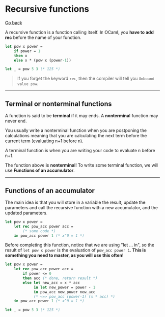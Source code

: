 # Recursive functions

[Go back](../index.md#basic-concepts)

A recursive function is a function calling itself. In OCaml, you **have to add rec** before the name of your function.

```ocaml
let pow x power = 
	if power = 1
	then x
	else x * (pow x (power-1))

let _ = pow 5 3 (* 125 *)
```

> If you forget the keyword `rec`, then the compiler will tell you `Unbound value pow`.

<hr class="sl">

## Terminal or nonterminal functions

A function is said to be **terminal** if it may ends. A **nonterminal** function may never end.

You usually write a nonterminal function when you are postponing the calculations meaning that you are calculating the next term before the current term (evaluating n+1 before n).

A terminal function is when you are writing your code to evaluate n before n+1.

The function above is **nonterminal**! To write some terminal function, we will use **Functions of an accumulator**.

<hr class="sr">

## Functions of an accumulator

The main idea is that you will store in a variable the result, update the parameters and call the recursive function with a new accumulator, and the updated parameters.

```ocaml
let pow x power =
	let rec pow_acc power acc = 
		(* some code *)
	in pow_acc power 1 (* x^0 = 1 *)
```

Before completing this function, notice that we are using "let ... in", so the result of `let pow x power` is the evaluation of `pow_acc power 1`. **This is something you need to master, as you will use this often**!

```ocaml
let pow x power =
	let rec pow_acc power acc = 
		if power <= 0
		then acc (* done, return result *)
		else let new_acc = x * acc
			 in let new_power = power - 1
			 in pow_acc new_power new_acc
			 (* <=> pow_acc (power-1) (x * acc) *)
	in pow_acc power 1 (* x^0 = 1 *)

let _ = pow 5 3 (* 125 *)
```